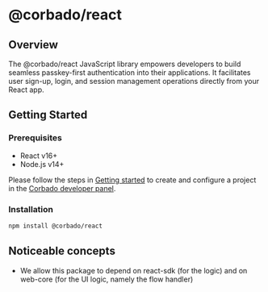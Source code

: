 # @corbado/react

## Overview

The @corbado/react JavaScript library empowers developers to build seamless passkey-first authentication into their applications. It facilitates user sign-up, login, and session management operations directly from your React app.

## Getting Started

### Prerequisites

- React v16+
- Node.js v14+

Please follow the steps in [Getting started](https://docs.corbado.com/overview/getting-started) to create and configure
a project in the [Corbado developer panel](https://app.corbado.com/signin#register).

### Installation

```sh
npm install @corbado/react
```

## Noticeable concepts

- We allow this package to depend on react-sdk (for the logic) and on web-core (for the UI logic, namely the flow handler)
